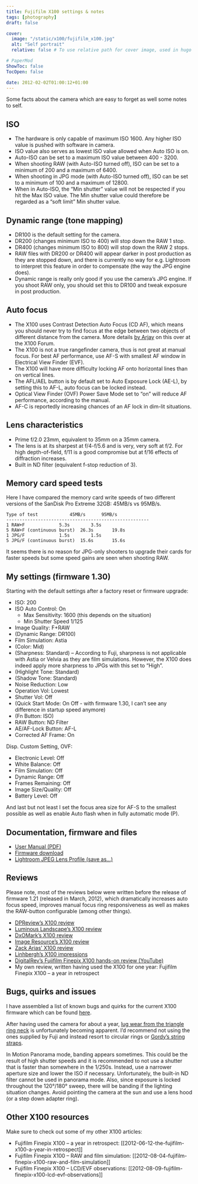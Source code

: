 ```yaml
---
title: Fujifilm X100 settings & notes
tags: [photography]
draft: false

cover:
  image: "/static/x100/fujifilm_x100.jpg"
  alt: "Self portrait"
  relative: false # To use relative path for cover image, used in hugo Page-bundles

# PaperMod
ShowToc: false
TocOpen: false

date: 2012-02-02T01:00:12+01:00
---
```


Some facts about the camera which are easy to forget as well some notes to self.



## ISO

- The hardware is only capable of maximum ISO 1600. Any higher ISO value is pushed with software in camera.
- ISO value also serves as lowest ISO value allowed when Auto ISO is on.
- Auto-ISO can be set to a maximum ISO value between 400 - 3200.
- When shooting RAW (with Auto-ISO turned off), ISO can be set to a minimum of 200 and a maximum of 6400.
- When shooting in JPG mode (with Auto-ISO turned off), ISO can be set to a minimum of 100 and a maximum of 12800.
- When in Auto-ISO, the “Min shutter” value will not be respected if you hit the Max ISO value. The Min shutter value could therefore be regarded as a “soft limit” Min shutter value.

## Dynamic range (tone mapping)

- DR100 is the default setting for the camera.
- DR200 (changes minimum ISO to 400) will stop down the RAW 1 stop.
- DR400 (changes minimum ISO to 800) will stop down the RAW 2 stops.
- RAW files with DR200 or DR400 will appear darker in post production as they are stopped down, and there is currently no way for e.g. Lightroom to interpret this feature in order to compensate (the way the JPG engine does).
- Dynamic range is really only good if you use the camera’s JPG engine. If you shoot RAW only, you should set this to DR100 and tweak exposure in post production.

## Auto focus

- The X100 uses Contrast Detection Auto Focus (CD AF), which means you should never try to find focus at the edge between two objects of different distance from the camera. More details [by Arjay](http://www.x100forum.com/index.php?/topic/1713-focus-101/page__view__findpost__p__19694) on this over at the X100 Forum.
- The X100 is not a true rangefinder camera, thus is not great at manual focus. For best AF performance, use AF-S with smallest AF window in Electrical View Finder (EVF).
- The X100 will have more difficulty locking AF onto horizontal lines than on vertical lines.
- The AFL/AEL button is by default set to Auto Exposure Lock (AE-L), by setting this to AF-L, auto focus can be locked instead.
- Optical View Finder (OVF) Power Save Mode set to “on” will reduce AF performance, according to the manual.
- AF-C is reportedly increasing chances of an AF lock in dim-lit situations.

## Lens characteristics

- Prime f/2.0 23mm, equivalent to 35mm on a 35mm camera.
- The lens is at its sharpest at f/4-f/5.6 and is very, very soft at f/2. For high depth-of-field, f/11 is a good compromise but at f/16 effects of diffraction increases.
- Built in ND filter (equivalent f-stop reduction of 3).

## Memory card speed tests

Here I have compared the memory card write speeds of two different versions of the SanDisk Pro Extreme 32GB: 45MB/s vs 95MB/s.


    Type of test			45MB/s		95MB/s
    ------------------------------------------------------
    1 RAW+F				5.3s		3.5s
    5 RAW+F (continuous burst)	26.3s		19.8s
    1 JPG/F				1.5s		1.5s
    5 JPG/F (continuous burst)	15.6s		15.6s


It seems there is no reason for JPG-only shooters to upgrade their cards for faster speeds but some speed gains are seen when shooting RAW.

## My settings (firmware 1.30)

Starting with the default settings after a factory reset or firmware upgrade:

- ISO: 200
- ISO Auto Control: On
  - Max Sensitivity: 1600 (this depends on the situation)
  - Min Shutter Speed 1/125
- Image Quality: F+RAW
- (Dynamic Range: DR100)
- Film Simulation: Astia
- (Color: Mid)
- (Sharpness: Standard) – According to Fuji, sharpness is not applicable with Astia or Velvia as they are film simulations. However, the X100 does indeed apply more sharpness to JPGs with this set to “High”.
- (Highlight Tone: Standard)
- (Shadow Tone: Standard)
- Noise Reduction: Low
- Operation Vol: Lowest
- Shutter Vol: Off
- (Quick Start Mode: On Off - with firmware 1.30, I can’t see any difference in startup speed anymore)
- (Fn Button: ISO)
- RAW Button: ND Filter
- AE/AF-Lock Button: AF-L
- Corrected AF Frame: On

Disp. Custom Setting, OVF:

- Electronic Level: Off
- White Balance: Off
- Film Simulation: Off
- Dynamic Range: Off
- Frames Remaining: Off
- Image Size/Quality: Off
- Battery Level: Off

And last but not least I set the focus area size for AF-S to the smallest possible as well as enable Auto flash when in fully automatic mode (P).

## Documentation, firmware and files

- [User Manual (PDF)](http://www.fujifilm.com/support/digital_cameras/manuals/pdf/index/x/finepix_x100_manual_01.pdf)
- [Firmware download](http://www.fujifilm.com/support/digital_cameras/software/firmware/x/finepix_x100/index.html)
- [Lightroom JPEG Lens Profile (save as...)](fredrikaverpil.github.io/obsidian/assets/img/x100/Fujifilm_FinePix_X100_JPEG.lcp)

## Reviews

Please note, most of the reviews below were written before the release of firmware 1.21 (released in March, 2012), which dramatically increases auto focus speed, improves manual focus ring responsiveness as well as makes the RAW-button configurable (among other things).

- [DPReview’s X100 review](http://www.dpreview.com/reviews/fujifilmx100/)
- [Luminous Landscape’s X100 review](http://www.luminous-landscape.com/reviews/cameras/fujifilm_x100_test_report.shtml)
- [DxOMark’s X100 review](http://www.dxomark.com/index.php/Publications/DxOMark-Reviews/Fujifilm-X100-DxOMark-Review)
- [Image Resource’s X100 review](http://www.imaging-resource.com/PRODS/X100/X100A.HTM)
- [Zack Arias’ X100 review](http://zackarias.com/for-photographers/gear-gadgets/fuji-x100-review/)
- [Linhbergh’s X100 impressions](http://linhbergh.com/blog/2011/08/fuji-x100-impressions/)
- [DigitalRev’s Fujifilm Finepix X100 hands-on review (YouTube)](http://www.youtube.com/watch?v=L-VoXxwGWYc)
- My own review, written having used the X100 for one year: Fujifilm Finepix X100 – a year in retrospect

## Bugs, quirks and issues

I have assembled a list of known bugs and quirks for the current X100 firmware which can be found [here](http://www.fujix-forum.com/index.php?/topic/4097-x100-firmware-bugsquirks-overview/).

After having used the camera for about a year, [lug wear from the triangle ring neck](http://forums.dpreview.com/forums/readflat.asp?forum=1020&thread=40754091&page=1) is unfortunately becoming apparent. I’d recommend not using the ones supplied by Fuji and instead resort to circular rings or [Gordy’s string straps](http://www.gordyscamerastraps.com/neck-string-double/index.htm).

In Motion Panorama mode, banding appears sometimes. This could be the result of high shutter speeds and it is recommended to not use a shutter that is faster than somewhere in the 1/250s. Instead, use a narrower aperture size and lower the ISO if necessary. Unfortunately, the built-in ND filter cannot be used in panorama mode. Also, since  exposure is locked throughout the 120°/180° sweep, there will be banding if the lighting situation changes. Avoid pointing the camera at the sun and use a lens hood (or a step down adapter ring).

## Other X100 resources

Make sure to check out some of my other X100 articles:

- Fujifilm Finepix X100 – a year in retrospect: [[2012-06-12-the-fujifilm-x100-a-year-in-retrospect]]
- Fujifilm Finepix X100 – RAW and film simulation: [[2012-08-04-fujifilm-finepix-x100-raw-and-film-simulation]]
- Fujifilm Finepix X100 – LCD/EVF observations: [[2012-08-09-fujifilm-finepix-x100-lcd-evf-observations]]
